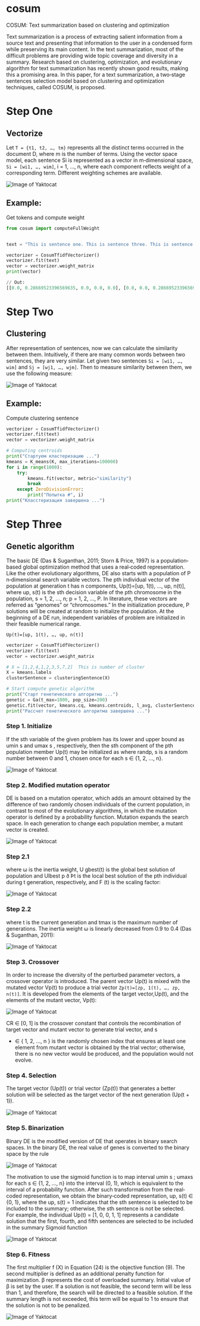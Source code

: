 # cosum
COSUM: Text summarization based on clustering and
optimization

Text summarization is a process of extracting salient information from a source text
and presenting that information to the user in a condensed form while preserving
its main content. In the text summarization, most of the difficult problems are providing wide topic coverage and diversity in a summary. Research based on clustering,
optimization, and evolutionary algorithm for text summarization has recently shown
good results, making this a promising area. In this paper, for a text summarization, a
two‐stage sentences selection model based on clustering and optimization techniques, called COSUM, is proposed.


# Step One
## Vectorize


Let `T = {t1, t2, …, tm}` represents all the distinct terms occurred in the document D, where m is the number of terms. Using the vector space model,
each sentence Si is represented as a vector in m‐dimensional space, `Si = [wi1, …, wim]`, i = 1, …, n, where each component reflects weight of a corresponding term. Different weighting schemes are available.


![Image of Yaktocat](images/weight_formula.png)

## Example:
Get tokens and compute weight

```python
from cosum import computeFullWeight


text = "This is sentence one. This is sentence three. This is sentence four. This is sentence five."

vectorizer = CosumTfidfVectorizer()
vectorizer.fit(text)
vector = vectorizer.weight_matrix
print(vector)

// Out: 
[[0.0, 0.28669523396569635, 0.0, 0.0, 0.0], [0.0, 0.0, 0.28669523396569635, 0.0, 0.0], [0.0, 0.0, 0.0, 0.28669523396569635, 0.0], [0.0, 0.0, 0.0, 0.0, 0.28669523396569635]]
```

# Step Two
## Clustering

After representation of sentences, now we can calculate the similarity between them. Intuitively, if there are many common words between
two sentences, they are very similar. Let given two sentences `Si = [wi1, …, wim]` and `Sj = [wj1, …, wjm]`. Then to measure similarity between them, we
use the following measure:

![Image of Yaktocat](images/similarity_formula.png)

## Example:
Compute clustering sentence

```python
vectorizer = CosumTfidfVectorizer()
vectorizer.fit(text)
vector = vectorizer.weight_matrix

# Computing centroids
print("Стартуем кластеризацию ...")
kmeans = K_means(K, max_iterations=100000)
for i in range(1000):
    try:
        kmeans.fit(vector, metric="similarity")
        break
    except ZeroDivisionError:
        print("Попытка #", i)
print("Класстеризация завершена ...")
```

# Step Three
## Genetic algorithm

The basic DE (Das & Suganthan, 2011; Storn & Price, 1997) is a population‐based global optimization method that uses a real‐coded representation. Like the other evolutionary algorithms, DE also starts with a population of P n‐dimensional search variable vectors. The pth individual vector
of the population at generation t has n components, Up(t)=[up, 1(t), …, up, n(t)], where up, s(t) is the sth decision variable of the pth chromosome in
the population, s = 1, 2, …, n; p = 1, 2, …, P.
In literature, these vectors are referred as “genomes” or “chromosomes.” In the initialization procedure, P solutions will be created at random
to initialize the population. At the beginning of a DE run, independent variables of problem are initialized in their feasible numerical range.

`Up(t)=[up, 1(t), …, up, n(t)]`

```python
vectorizer = CosumTfidfVectorizer()
vectorizer.fit(text)
vector = vectorizer.weight_matrix

# X = [1,2,4,1,2,3,5,7,2]  This is number of cluster
X = kmeans.labels
clusterSentence = clusteringSentence(X)

# Start compute genetic algorithm
print("Старт генетического алгоритма ...")
genetic = Ga(t_max=1000, pop_size=200)
genetic.fit(vector, kmeans.cq, kmeans.centroids, l_avg, clusterSentence, K)
print("Рассчет генетического алгоритма завершена ...")
```

### Step 1. Initialize
If the sth variable of the given problem has its lower and upper bound as umin
s and umax
s , respectively, then the sth component of the pth population member Up(t) may be initialized as
where randp, s is a random number between 0 and 1, chosen once for each s ∈ {1, 2, …, n}.

![Image of Yaktocat](images/ga_init.png)


### Step 2. Modified mutation operator
DE is based on a mutation operator, which adds an amount obtained by the difference of two randomly chosen individuals of the current population, in contrast to most of the evolutionary algorithms, in which the mutation operator is defined by a probability function. Mutation expands
the search space. In each generation to change each population member, a mutant vector is created.

![Image of Yaktocat](images/ga_mutation.png)

### Step 2.1
where ω is the inertia weight, U gbest(t) is the global best solution of population and Ulbest
p ð Þt is the local best solution of the pth individual during t
generation, respectively, and F (t) is the scaling factor:

![Image of Yaktocat](images/ga_scaling_factor.png)

### Step 2.2
where t is the current generation and tmax is the maximum number of generations.
The inertia weight ω is linearly decreased from 0.9 to 0.4 (Das & Suganthan, 2011):

![Image of Yaktocat](images/ga_weight.png)


### Step 3. Crossover 
In order to increase the diversity of the perturbed parameter vectors, a crossover operator is introduced. The parent vector Up(t) is mixed with the
mutated vector Vp(t) to produce a trial vector `Zp(t)=[zp, 1(t), …, zp, n(t)]`. It is developed from the elements of the target vector,Up(t), and the elements of the mutant vector, Vp(t):

![Image of Yaktocat](images/ga_crossover.png)

CR ∈ [0, 1] is the crossover constant that controls the recombination of target vector and mutant vector to generate trial vector, and
s
* ∈ { 1, 2, …, n } is the randomly chosen index that ensures at least one element from mutant vector is obtained by the trial vector; otherwise, there
is no new vector would be produced, and the population would not evolve.

### Step 4. Selection 

The target vector (Up(t)) or trial vector (Zp(t)) that
generates a better solution will be selected as the target vector of the next generation (Up(t + 1)). 

![Image of Yaktocat](images/ga_selection.png)

### Step 5. Binarization 

Binary DE is the modified version of DE that operates in binary search spaces. In the binary DE, the real value of genes is converted to the binary
space by the rule

![Image of Yaktocat](images/ga_binarization.png)


The motivation to use the sigmoid function is to map interval umin
s ; umaxs for each s ∈ {1, 2, …, n} into the interval (0, 1), which is equivalent to the interval of a probability function. After such transformation from the real‐coded representation, we obtain the binary‐coded representation,
up, s(t) ∈ {0, 1}, where the up, s(t) = 1 indicates that the sth sentence is selected to be included to the summary; otherwise, the sth sentence is not be selected. For example, the individual Up(t) = [1, 0, 0, 1, 1] represents a candidate solution that the first, fourth, and fifth sentences are selected to be
included in the summary
Sigmoid function

![Image of Yaktocat](images/ga_sigmoid.png)


### Step 6. Fitness

The first multiplier f (X) in Equation (24) is the objective function (9). The second multiplier is defined as an additional penalty function for
maximization. β represents the cost of overloaded summary. Initial value of β is set by the user. If a solution is not feasible, the second term will
be less than 1, and therefore, the search will be directed to a feasible solution. If the summary length is not exceeded, this term will be equal to 1 to ensure that the solution is not to be penalized.

![Image of Yaktocat](images/ga_fitness.png)
